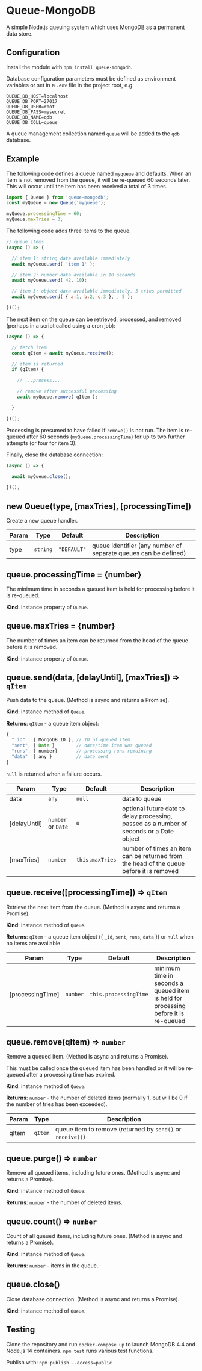 # Queue-MongoDB

A simple Node.js queuing system which uses MongoDB as a permanent data store.


## Configuration

Install the module with `npm install queue-mongodb`.

Database configuration parameters must be defined as environment variables or set in a `.env` file in the project root, e.g.

```env
QUEUE_DB_HOST=localhost
QUEUE_DB_PORT=27017
QUEUE_DB_USER=root
QUEUE_DB_PASS=mysecret
QUEUE_DB_NAME=qdb
QUEUE_DB_COLL=queue
```

A queue management collection named `queue` will be added to the `qdb` database.


## Example

The following code defines a queue named `myqueue` and defaults. When an item is not removed from the queue, it will be re-queued 60 seconds later. This will occur until the item has been received a total of 3 times.

```js
import { Queue } from 'queue-mongodb';
const myQueue = new Queue('myqueue');

myQueue.processingTime = 60;
myQueue.maxTries = 3;
```

The following code adds three items to the queue.

```js
// queue items
(async () => {

  // item 1: string data available immediately
  await myQueue.send( 'item 1' );

  // item 2: number data available in 10 seconds
  await myQueue.send( 42, 10);

  // item 3: object data available immediately, 5 tries permitted
  await myQueue.send( { a:1, b:2, c:3 }, , 5 );

})();
```

The next item on the queue can be retrieved, processed, and removed (perhaps in a script called using a cron job):

```js
(async () => {

  // fetch item
  const qItem = await myQueue.receive();

  // item is returned
  if (qItem) {

    // ...process...

    // remove after successful processing
    await myQueue.remove( qItem );

  }

})();
```

Processing is presumed to have failed if `remove()` is not run. The item is re-queued after 60 seconds (`myQueue.processingTime`) for up to two further attempts (or four for item 3).

Finally, close the database connection:

```js
(async () => {

  await myQueue.close();

})();
```


## new Queue(type, [maxTries], [processingTime])

Create a new queue handler.

| Param | Type | Default | Description |
| --- | --- | --- | --- |
| type | <code>string</code> | <code>"DEFAULT"</code> | queue identifier (any number of separate queues can be defined) |


## queue.processingTime = {number}

The minimum time in seconds a queued item is held for processing before it is re-queued.

**Kind**: instance property of `Queue`.


## queue.maxTries = {number}

The number of times an item can be returned from the head of the queue before it is removed.

**Kind**: instance property of `Queue`.


## queue.send(data, [delayUntil], [maxTries]) ⇒ <code>qItem</code>

Push data to the queue. (Method is async and returns a Promise).

**Kind**: instance method of `Queue`.

**Returns**: <code>qItem</code> - a queue item object:

```js
{
  "_id" : { MongoDB ID }, // ID of queued item
  "sent", { Date }        // date/time item was queued
  "runs", { number}       // processing runs remaining
  "data"  { any }         // data sent
}
```

`null` is returned when a failure occurs.

| Param | Type | Default | Description |
| --- | --- | --- | --- |
| data | <code>any</code> | <code>null</code> | data to queue |
| [delayUntil] | <code>number</code> or <code>Date</code> | <code>0</code> | optional future date to delay processing, passed as a number of seconds or a Date object |
| [maxTries] | <code>number</code> | <code>this.maxTries</code> | number of times an item can be returned from the head of the queue before it is removed |


## queue.receive([processingTime]) ⇒ <code>qItem</code>

Retrieve the next item from the queue. (Method is async and returns a Promise).

**Kind**: instance method of `Queue`.

**Returns**: <code>qItem</code> - a queue item object ({ `_id`, `sent`, `runs`, `data` }) or `null` when no items are available

| Param | Type | Default | Description |
| --- | --- | --- | --- |
| [processingTime] | <code>number</code> | <code>this.processingTime</code> | minimum time in seconds a queued item is held for processing before it is re-queued |


## queue.remove(qItem) ⇒ <code>number</code>

Remove a queued item. (Method is async and returns a Promise).

This must be called once the queued item has been handled or it will be re-queued after a processing time has expired.

**Kind**: instance method of `Queue`.

**Returns**: <code>number</code> - the number of deleted items (normally 1, but will be 0 if the number of tries has been exceeded).

| Param | Type | Description |
| --- | --- | --- |
| qItem | <code>qItem</code> | queue item to remove (returned by `send()` or `receive()`) |


## queue.purge() ⇒ <code>number</code>

Remove all queued items, including future ones. (Method is async and returns a Promise).

**Kind**: instance method of `Queue`.

**Returns**: <code>number</code> - the number of deleted items.


## queue.count() ⇒ <code>number</code>

Count of all queued items, including future ones. (Method is async and returns a Promise).

**Kind**: instance method of `Queue`.

**Returns**: <code>number</code> - items in the queue.


## queue.close()

Close database connection. (Method is async and returns a Promise).

**Kind**: instance method of `Queue`.


## Testing

Clone the repository and run `docker-compose up` to launch MongoDB 4.4 and Node.js 14 containers. `npm test` runs various test functions.

Publish with: `npm publish --access=public`
